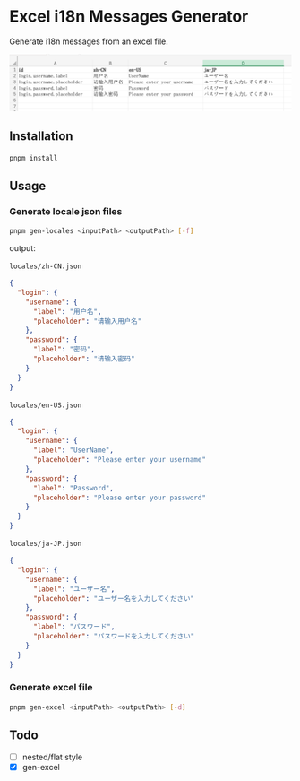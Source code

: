# Excel i18n Messages Generator

Generate i18n messages from an excel file.

![alt text](./media/image.png)

## Installation

```bash
pnpm install
```

## Usage

### Generate locale json files

```bash
pnpm gen-locales <inputPath> <outputPath> [-f]
```

output:

`locales/zh-CN.json`

```json
{
  "login": {
    "username": {
      "label": "用户名",
      "placeholder": "请输入用户名"
    },
    "password": {
      "label": "密码",
      "placeholder": "请输入密码"
    }
  }
}
```

`locales/en-US.json`

```json
{
  "login": {
    "username": {
      "label": "UserName",
      "placeholder": "Please enter your username"
    },
    "password": {
      "label": "Password",
      "placeholder": "Please enter your password"
    }
  }
}
```

`locales/ja-JP.json`

```json
{
  "login": {
    "username": {
      "label": "ユーザー名",
      "placeholder": "ユーザー名を入力してください"
    },
    "password": {
      "label": "パスワード",
      "placeholder": "パスワードを入力してください"
    }
  }
}
```

### Generate excel file

```bash
pnpm gen-excel <inputPath> <outputPath> [-d]
```

## Todo

- [ ] nested/flat style
- [x] gen-excel
